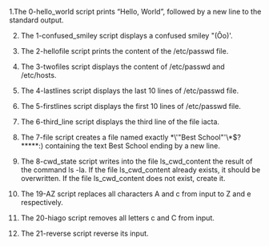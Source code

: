 1.The 0-hello_world script prints “Hello, World”, followed by a new line to the standard output.

2. The 1-confused_smiley script displays a confused smiley "(Ôo)'.

3. The 2-hellofile script prints the content of the /etc/passwd file.

4. The 3-twofiles script displays the content of /etc/passwd and /etc/hosts.

5. The 4-lastlines script displays the last 10 lines of /etc/passwd file.

6. The 5-firstlines script displays the first 10 lines of /etc/passwd file.

7. The 6-third_line script displays the third line of the file iacta.

8. The 7-file script creates a file named exactly \*\\'"Best School"\'\\*$\?\*\*\*\*\*:) containing the text Best School ending by a new line.

9. The 8-cwd_state script writes into the file ls_cwd_content the result of the command ls -la. If the file ls_cwd_content already exists, it should be overwritten. If the file ls_cwd_content does not exist, create it.

20. The 19-AZ script replaces all characters A and c from input to Z and e respectively.

21. The 20-hiago script removes all letters c and C from input.

22. The 21-reverse script reverse its input.